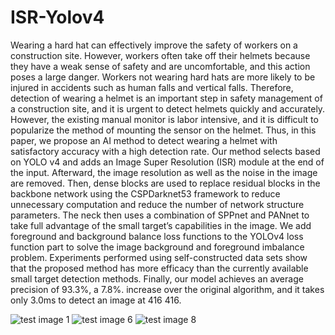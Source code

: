 # ISR-Yolov4

Wearing a hard hat can effectively improve the safety of workers on a construction site. However, workers often take off their helmets because they have a weak sense of safety and are uncomfortable, and this action poses a large danger. Workers not wearing hard hats are more likely to be injured in accidents such as human falls and vertical falls. Therefore, detection of wearing a helmet is an important step in safety management of a construction site, and it is urgent to detect helmets quickly and accurately. However, the existing manual monitor is labor intensive, and it is difficult to popularize the method of mounting the sensor on the helmet. Thus, in this paper, we propose an AI method to detect wearing a helmet with satisfactory accuracy with a high detection rate. Our method selects based on YOLO v4 and adds an Image Super Resolution (ISR) module at the end of the input. Afterward, the image resolution as well as the noise in the image are removed. Then, dense blocks are used to replace residual blocks in the backbone network using the CSPDarknet53 framework to reduce unnecessary computation and reduce the number of network structure parameters. The neck then uses a combination of SPPnet and PANnet to take full advantage of the small target’s capabilities in the image. We add foreground and background balance loss functions to the YOLOv4 loss function part to solve the image background and foreground imbalance problem. Experiments performed using self-constructed data sets show that the proposed method has more efficacy than the currently available small target detection methods. Finally, our model achieves an average precision of 93.3%, a 7.8%. increase over the original algorithm, and it takes only 3.0ms to detect an image at 416 416.


![test image 1](https://user-images.githubusercontent.com/66653030/179683261-12a176c5-8628-41d0-b7be-d23f1ae12207.png)
![test image 6](https://user-images.githubusercontent.com/66653030/179683302-c4366bf5-23f1-47cf-8ad8-41db8fe296c8.png)
![test image 8](https://user-images.githubusercontent.com/66653030/179683355-03ef50c4-b680-44b5-b715-4bcb3e18053a.png)
